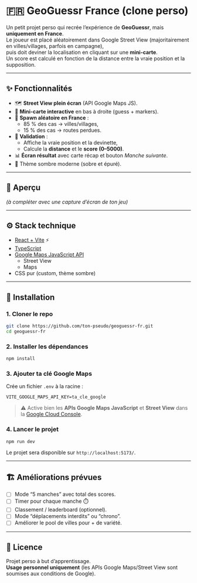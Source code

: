 # 🇫🇷 GeoGuessr France (clone perso)

Un petit projet perso qui recrée l’expérience de **GeoGuessr**, mais **uniquement en France**.  
Le joueur est placé aléatoirement dans Google Street View (majoritairement en villes/villages, parfois en campagne),  
puis doit deviner la localisation en cliquant sur une **mini-carte**.  
Un score est calculé en fonction de la distance entre la vraie position et la supposition.

---

## ✨ Fonctionnalités

- 🗺️ **Street View plein écran** (API Google Maps JS).
- 📍 **Mini-carte interactive** en bas à droite (guess + markers).
- 🔎 **Spawn aléatoire en France** :
  - 85 % des cas → villes/villages,
  - 15 % des cas → routes perdues.
- 🎯 **Validation** :
  - Affiche la vraie position et la devinette,
  - Calcule la **distance** et le **score (0–5000)**.
- 📊 **Écran résultat** avec carte récap et bouton *Manche suivante*.
- 🎨 Thème sombre moderne (sobre et épuré).

---

## 📸 Aperçu

*(à compléter avec une capture d’écran de ton jeu)*

---

## ⚙️ Stack technique

- [React + Vite](https://vitejs.dev/) ⚡
- [TypeScript](https://www.typescriptlang.org/)
- [Google Maps JavaScript API](https://developers.google.com/maps/documentation/javascript)
  - Street View
  - Maps
- CSS pur (custom, thème sombre)

---

## 🚀 Installation

### 1. Cloner le repo
```bash
git clone https://github.com/ton-pseudo/geoguessr-fr.git
cd geoguessr-fr
```

### 2. Installer les dépendances
```bash
npm install
```

### 3. Ajouter ta clé Google Maps
Crée un fichier `.env` à la racine :

```env
VITE_GOOGLE_MAPS_API_KEY=ta_cle_google
```

> ⚠️ Active bien les **APIs Google Maps JavaScript** et **Street View** dans la [Google Cloud Console](https://console.cloud.google.com/).

### 4. Lancer le projet
```bash
npm run dev
```

Le projet sera disponible sur `http://localhost:5173/`.

---

## 🏗️ Améliorations prévues

- [ ] Mode “5 manches” avec total des scores.
- [ ] Timer pour chaque manche ⏱️
- [ ] Classement / leaderboard (optionnel).
- [ ] Mode “déplacements interdits” ou “chrono”.
- [ ] Améliorer le pool de villes pour + de variété.

---

## 📄 Licence

Projet perso à but d’apprentissage.  
**Usage personnel uniquement** (les APIs Google Maps/Street View sont soumises aux conditions de Google).